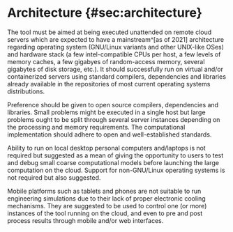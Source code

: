 # Architecture {#sec:architecture}

The tool must be aimed at being executed unattended on remote cloud servers which are expected to have a mainstream^[as of 2021] architecture regarding operating system (GNU/Linux variants and other UNIX-like OSes) and hardware stack (a few intel-compatible CPUs per host, a few levels of memory caches, a few gigabyes of random-access memory, several gigabytes of disk storage, etc.). It should successfully run on virtual and/or containerized servers using standard compilers, dependencies and libraries already available in the repositories of most current operating systems distributions.

Preference should be given to open source compilers, dependencies and libraries. Small problems might be executed in a single host but large problems ought to be split through several server instances depending on the processing and memory requirements. The computational implementation should adhere to open and well-established standards.

Ability to run on local desktop personal computers and/laptops is not required but suggested as a mean of giving the opportunity to users to test and debug small coarse computational models before launching the large computation on the cloud. Support for non-GNU/Linux operating systems is not required but also suggested.

Mobile platforms such as tablets and phones are not suitable to run engineering simulations due to their lack of proper electronic cooling mechanisms. They are suggested to be used to control one (or more) instances of the tool running on the cloud, and even to pre and post process results through mobile and/or web interfaces.
